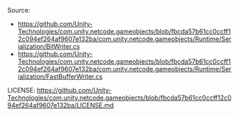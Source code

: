 Source: 
- https://github.com/Unity-Technologies/com.unity.netcode.gameobjects/blob/fbcda57b61cc0ccff12c094ef264af9607e132ba/com.unity.netcode.gameobjects/Runtime/Serialization/BitWriter.cs
- https://github.com/Unity-Technologies/com.unity.netcode.gameobjects/blob/fbcda57b61cc0ccff12c094ef264af9607e132ba/com.unity.netcode.gameobjects/Runtime/Serialization/FastBufferWriter.cs

LICENSE: https://github.com/Unity-Technologies/com.unity.netcode.gameobjects/blob/fbcda57b61cc0ccff12c094ef264af9607e132ba/LICENSE.md